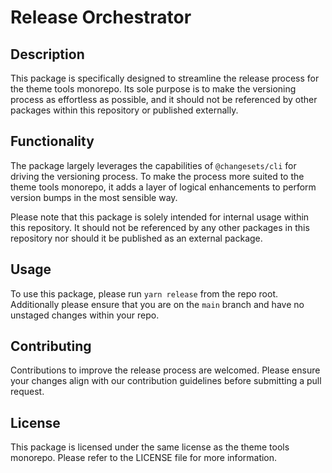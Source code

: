# Release Orchestrator

## Description

This package is specifically designed to streamline the release process for the theme tools monorepo. Its sole purpose is to make the versioning process as effortless as possible, and it should not be referenced by other packages within this repository or published externally.

## Functionality

The package largely leverages the capabilities of `@changesets/cli` for driving the versioning process. To make the process more suited to the theme tools monorepo, it adds a layer of logical enhancements to perform version bumps in the most sensible way.

Please note that this package is solely intended for internal usage within this repository. It should not be referenced by any other packages in this repository nor should it be published as an external package.

## Usage

To use this package, please run `yarn release` from the repo root. Additionally please ensure that you are on the `main` branch and have no unstaged changes within your repo.

## Contributing

Contributions to improve the release process are welcomed. Please ensure your changes align with our contribution guidelines before submitting a pull request.

## License

This package is licensed under the same license as the theme tools monorepo. Please refer to the LICENSE file for more information.